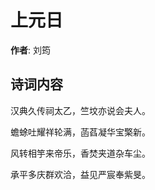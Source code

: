 # 上元日

**作者**: 刘筠

## 诗词内容

汉典久传祠太乙，竺坟亦说会夫人。

蟾蜍吐耀祥轮满，菡萏凝华宝檠新。

风转相竽来帝乐，香焚夹道杂车尘。

承平多庆群欢洽，益见严宸奉紫旻。

